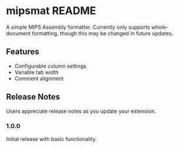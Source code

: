 # mipsmat README

A simple MIPS Assembly formatter. Currently only supports whole-document formatting, though this may be changed in future updates.

## Features

- Configurable column settings
- Variable tab width
- Comment alignment

## Release Notes

Users appreciate release notes as you update your extension.

### 1.0.0

Initial release with basic functionality.
